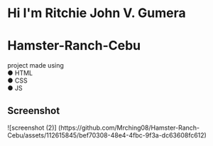 # Hi I'm Ritchie John V. Gumera 
# Hamster-Ranch-Cebu
project made using <br>
● HTML <br>
● CSS <br>
● JS <br>
<h2>Screenshot</h2>
![screenshot (2)] (https://github.com/Mrching08/Hamster-Ranch-Cebu/assets/112615845/bef70308-48e4-4fbc-9f3a-dc63608fc612)
